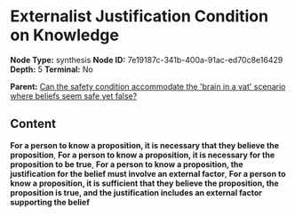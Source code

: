 # Externalist Justification Condition on Knowledge

**Node Type:** synthesis
**Node ID:** 7e19187c-341b-400a-91ac-ed70c8e16429
**Depth:** 5
**Terminal:** No

**Parent:** [Can the safety condition accommodate the 'brain in a vat' scenario where beliefs seem safe yet false?](can-the-safety-condition-accommodate-the-brain-in-a-vat-scenario-where-beliefs-seem-safe-yet-false-antithesis-5bb77c8e-c36f-48ec-918f-e585ea974c13.md)

## Content

**For a person to know a proposition, it is necessary that they believe the proposition**, **For a person to know a proposition, it is necessary for the proposition to be true**, **For a person to know a proposition, the justification for the belief must involve an external factor**, **For a person to know a proposition, it is sufficient that they believe the proposition, the proposition is true, and the justification includes an external factor supporting the belief**
